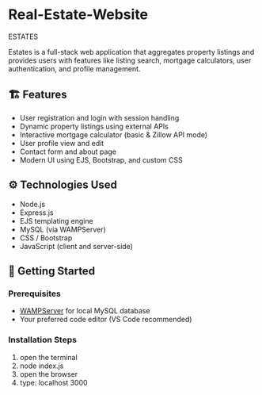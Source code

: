 # Real-Estate-Website
ESTATES

Estates is a full-stack web application that aggregates property listings and provides users with features like listing search, mortgage calculators, user authentication, and profile management.

## 🏗 Features

- User registration and login with session handling
- Dynamic property listings using external APIs
- Interactive mortgage calculator (basic & Zillow API mode)
- User profile view and edit
- Contact form and about page
- Modern UI using EJS, Bootstrap, and custom CSS

## ⚙️ Technologies Used

- Node.js
- Express.js
- EJS templating engine
- MySQL (via WAMPServer)
- CSS / Bootstrap
- JavaScript (client and server-side)

## 🚀 Getting Started

### Prerequisites

- [WAMPServer](https://www.wampserver.com/) for local MySQL database
- Your preferred code editor (VS Code recommended)

### Installation Steps

1. open the terminal
2. node index.js
3. open the browser
4. type: localhost 3000

